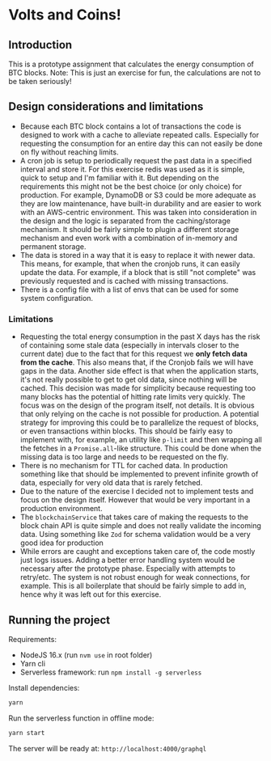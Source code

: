# Volts and Coins!
## Introduction
This is a prototype assignment that calculates the energy consumption of BTC blocks.
Note: This is just an exercise for fun, the calculations are not to be taken seriously!

## Design considerations and limitations
- Because each BTC block contains a lot of transactions the code is designed to work with a cache to alleviate repeated
calls. Especially for requesting the consumption for an entire day this can not easily be done on fly without reaching
limits.
- A cron job is setup to periodically request the past data in a specified interval and store it.
For this exercise redis was used as it is simple, quick to setup and I'm familiar with it. But depending on the
requirements this might not be the best choice (or only choice) for production. For example, DynamoDB or S3 could be
more adequate as they are low maintenance, have built-in durability and are easier to work with an AWS-centric
environment.
This was taken into consideration in the design and the logic is separated from the caching/storage mechanism. It should
be fairly simple to plugin a different storage mechanism and even work with a combination of in-memory and permanent
storage.
- The data is stored in a way that it is easy to replace it with newer data. This means, for example, that when the
cronjob runs, it can easily update the data. For example, if a block that is still "not complete" was previously
requested and is cached with missing transactions.
- There is a config file with a list of envs that can be used for some system configuration.

### Limitations
- Requesting the total energy consumption in the past X days has the risk of containing some stale data (especially in
intervals closer to the current date) due to the fact that for this request we **only fetch data from the cache**.
This also means that, if the Cronjob fails we will have gaps in the data. Another side effect is that when the
application starts, it's not really possible to get to get old data, since nothing will be cached. This decision was
made for simplicity because requesting too many blocks has the potential of hitting rate limits very quickly. The focus
was on the design of the program itself, not details. It is obvious that only relying on the cache is not possible for
production. A potential strategy for improving this could be to parallelize the request of blocks, or even transactions
within blocks. This should be fairly easy to implement with, for example, an utility like `p-limit` and then wrapping
all the fetches in a `Promise.all`-like structure. This could be done when the missing data is too large and needs to be
requested on the fly.
- There is no mechanism for TTL for cached data. In production something like that should be implemented to prevent
infinite growth of data, especially for very old data that is rarely fetched.
- Due to the nature of the exercise I decided not to implement tests and focus on the design itself. However that would
be very important in a production environment.
- The `blockchainService` that takes care of making the requests to the block chain API is quite simple and does not
really validate the incoming data. Using something like `Zod` for schema validation would be a very good idea for
production
- While errors are caught and exceptions taken care of, the code mostly just logs issues. Adding a better error handling
system would be necessary after the prototype phase. Especially with attempts to retry/etc. The system is not robust
enough for weak connections, for example. This is all boilerplate that should be fairly simple to add in, hence why it
was left out for this exercise.

## Running the project
Requirements:
- NodeJS 16.x (run `nvm use` in root folder)
- Yarn cli
- Serverless framework: run `npm install -g serverless`

Install dependencies:

```sh
yarn
```

Run the serverless function in offline mode:

```sh
yarn start
```

The server will be ready at: `http://localhost:4000/graphql`

